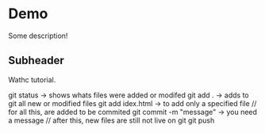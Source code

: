 # Demo

Some description!


## Subheader

Wathc tutorial.

git status -> shows whats files were added or modifed
git add . -> adds to git all new or modified files
git add idex.html -> to add only a specified file
 // for all this, are added to be commited 
git commit -m "message" -> you need a message
// after this, new files are still not live on git
git push